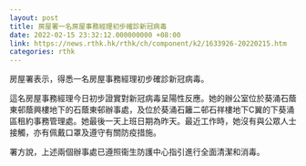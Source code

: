 ```yaml
---
layout: post
title: 房屋署一名房屋事務經理初步確診新冠病毒
date: 2022-02-15 23:32:12.000000000 +08:00
link: https://news.rthk.hk/rthk/ch/component/k2/1633926-20220215.htm
categories: rthk
---
```


房屋署表示，得悉一名房屋事務經理初步確診新冠病毒。

這名房屋事務經理今日初步證實對新冠病毒呈陽性反應。她的辦公室位於葵涌石蔭東邨蔭興樓地下的石蔭東邨辦事處，及位於葵涌石籬二邨石祥樓地下C翼的下葵涌區租約事務管理處。她最後一天上班日期為昨天。最近工作時，她沒有與公眾人士接觸，亦有佩戴口罩及遵守有關防疫措施。

署方說，上述兩個辦事處已遵照衞生防護中心指引進行全面清潔和消毒。
